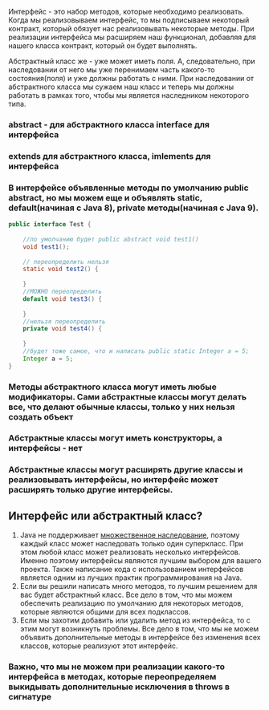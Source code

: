 Интерфейс - это набор методов, которые необходимо реализовать. Когда мы реализовываем интерфейс, то мы подписываем некоторый контракт, который обязует нас реализовывать некоторые методы. При реализации интерфейса мы расширяем наш функционал, добавляя для нашего класса контракт, который он будет выполнять.

Абстрактный класс же - уже может иметь поля. А, следовательно, при наследовании от него мы уже перенимаем часть какого-то состояния(поля) и уже должны работать с ними. При наследовании от абстрактного класса мы сужаем наш класс и теперь мы должны работать в рамках того, чтобы мы является наследником некоторого типа.

### abstract - для абстрактного класса interface для интерфейса

### extends для абстрактного класса, imlements для интерфейса

### В интерфейсе объявленные методы по умолчанию public abstract, но мы можем еще и объявлять static, default(начиная с Java 8), private методы(начиная с Java 9). 
```java
public interface Test {  
  
    //по умолчанию будет public abstract void test1()  
    void test1();  
  
    // переопределить нельзя  
    static void test2() {  
  
    }  
    //МОЖНО переопределить  
    default void test3() {  
  
    }  
    //нельзя переопределить  
    private void test4() {  
  
    }  
    //будет тоже самое, что и написать public static Integer a = 5;  
    Integer a = 5; 
}
```

### Методы абстрактного класса могут иметь любые модификаторы. Сами абстрактные классы могут делать все, что делают обычные классы, только у них нельзя создать объект

### Абстрактные классы могут иметь конструкторы, а интерфейсы - нет

### Абстрактные классы могут расширять другие классы и реализовывать интерфейсы, но интерфейс может расширять только другие интерфейсы.

## Интерфейс или абстрактный класс?
1. Java не поддерживает [множественное наследование](https://javadevblog.com/mnozhestvennoe-nasledovanie-v-java-i-kompozitsiya-vs-nasledovaniya.html), поэтому каждый класс может наследовать только один суперкласс. При этом любой класс может реализовать несколько интерфейсов. Именно поэтому интерфейсы являются лучшим выбором для вашего проекта. Также написание кода с использованием интерфейсов является одним из лучших практик программирования на Java.
2. Если вы решили написать много методов, то лучшим решением для вас будет абстрактный класс. Все дело в том, что мы можем обеспечить реализацию по умолчанию для некоторых методов, которые являются общими для всех подклассов.
3. Если мы захотим добавить или удалить метод из интерфейса, то с этим могут возникнуть проблемы. Все дело в том, что мы не можем объявить дополнительные методы в интерфейсе без изменения всех классов, которые реализуют этот интерфейс.
### Важно, что мы не можем при реализации какого-то интерфейса в методах, которые переопределяем выкидывать дополнительные исключения в throws в сигнатуре 
